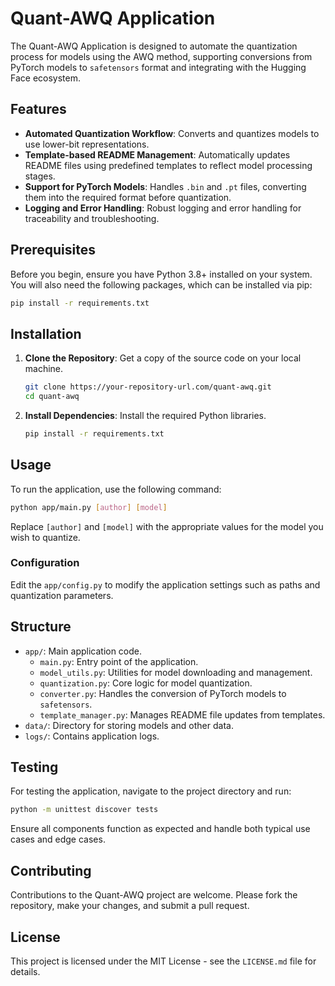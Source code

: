 # Quant-AWQ Application

The Quant-AWQ Application is designed to automate the quantization process for models using the AWQ method, supporting conversions from PyTorch models to `safetensors` format and integrating with the Hugging Face ecosystem.

## Features

- **Automated Quantization Workflow**: Converts and quantizes models to use lower-bit representations.
- **Template-based README Management**: Automatically updates README files using predefined templates to reflect model processing stages.
- **Support for PyTorch Models**: Handles `.bin` and `.pt` files, converting them into the required format before quantization.
- **Logging and Error Handling**: Robust logging and error handling for traceability and troubleshooting.

## Prerequisites

Before you begin, ensure you have Python 3.8+ installed on your system. You will also need the following packages, which can be installed via pip:

```bash
pip install -r requirements.txt
```

## Installation

1. **Clone the Repository**: Get a copy of the source code on your local machine.

    ```bash
    git clone https://your-repository-url.com/quant-awq.git
    cd quant-awq
    ```

2. **Install Dependencies**: Install the required Python libraries.

    ```bash
    pip install -r requirements.txt
    ```

## Usage

To run the application, use the following command:

```bash
python app/main.py [author] [model]
```

Replace `[author]` and `[model]` with the appropriate values for the model you wish to quantize.

### Configuration

Edit the `app/config.py` to modify the application settings such as paths and quantization parameters.

## Structure

- `app/`: Main application code.
  - `main.py`: Entry point of the application.
  - `model_utils.py`: Utilities for model downloading and management.
  - `quantization.py`: Core logic for model quantization.
  - `converter.py`: Handles the conversion of PyTorch models to `safetensors`.
  - `template_manager.py`: Manages README file updates from templates.
- `data/`: Directory for storing models and other data.
- `logs/`: Contains application logs.

## Testing

For testing the application, navigate to the project directory and run:

```bash
python -m unittest discover tests
```

Ensure all components function as expected and handle both typical use cases and edge cases.

## Contributing

Contributions to the Quant-AWQ project are welcome. Please fork the repository, make your changes, and submit a pull request.

## License

This project is licensed under the MIT License - see the `LICENSE.md` file for details.
